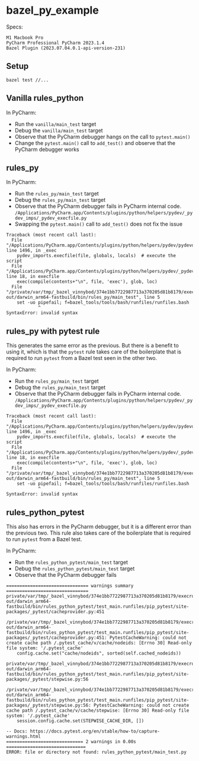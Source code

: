 # bazel_py_example

Specs:
```
M1 Macbook Pro
PyCharm Professional PyCharm 2023.1.4
Bazel Plugin (2023.07.04.0.1-api-version-231)
```

## Setup

```
bazel test //...
```

## Vanilla rules_python

In PyCharm:
* Run the `vanilla/main_test` target
* Debug the `vanilla/main_test` target
* Observe that the PyCharm debugger hangs on the call to `pytest.main()`
* Change the `pytest.main()` call to `add_test()` and observe that the PyCharm debugger works

## rules_py

In PyCharm:
* Run the `rules_py/main_test` target
* Debug the `rules_py/main_test` target
* Observe that the PyCharm debugger fails in PyCharm internal code.
`/Applications/PyCharm.app/Contents/plugins/python/helpers/pydev/_pydev_imps/_pydev_execfile.py`
* Swapping the `pytest.main()` call to `add_test()` does not fix the issue

```
Traceback (most recent call last):
  File "/Applications/PyCharm.app/Contents/plugins/python/helpers/pydev/pydevd.py", line 1496, in _exec
    pydev_imports.execfile(file, globals, locals)  # execute the script
  File "/Applications/PyCharm.app/Contents/plugins/python/helpers/pydev/_pydev_imps/_pydev_execfile.py", line 18, in execfile
    exec(compile(contents+"\n", file, 'exec'), glob, loc)
  File "/private/var/tmp/_bazel_vinnybod/374e1bb7722987713a370205d81b8179/execroot/__main__/bazel-out/darwin_arm64-fastbuild/bin/rules_py/main_test", line 5
    set -uo pipefail; f=bazel_tools/tools/bash/runfiles/runfiles.bash
            ^
SyntaxError: invalid syntax
```

## rules_py with pytest rule

This generates the same error as the previous.
But there is a benefit to using it, which is that the `pytest` rule takes care of the 
boilerplate that is required to run `pytest` from a Bazel test seen in the other two.

In PyCharm:
* Run the `rules_py/main_test` target
* Debug the `rules_py/main_test` target
* Observe that the PyCharm debugger fails in PyCharm internal code.
`/Applications/PyCharm.app/Contents/plugins/python/helpers/pydev/_pydev_imps/_pydev_execfile.py`

```
Traceback (most recent call last):
  File "/Applications/PyCharm.app/Contents/plugins/python/helpers/pydev/pydevd.py", line 1496, in _exec
    pydev_imports.execfile(file, globals, locals)  # execute the script
  File "/Applications/PyCharm.app/Contents/plugins/python/helpers/pydev/_pydev_imps/_pydev_execfile.py", line 18, in execfile
    exec(compile(contents+"\n", file, 'exec'), glob, loc)
  File "/private/var/tmp/_bazel_vinnybod/374e1bb7722987713a370205d81b8179/execroot/__main__/bazel-out/darwin_arm64-fastbuild/bin/rules_py/main_test", line 5
    set -uo pipefail; f=bazel_tools/tools/bash/runfiles/runfiles.bash
            ^
SyntaxError: invalid syntax
```

## rules_python_pytest

This also has errors in the PyCharm debugger, but it is a different error than the previous two.
This rule also takes care of the boilerplate that is required to run `pytest` from a Bazel test.

In PyCharm:
* Run the `rules_python_pytest/main_test` target
* Debug the `rules_python_pytest/main_test` target
* Observe that the PyCharm debugger fails

```
=============================== warnings summary ===============================
private/var/tmp/_bazel_vinnybod/374e1bb7722987713a370205d81b8179/execroot/__main__/bazel-out/darwin_arm64-fastbuild/bin/rules_python_pytest/test_main.runfiles/pip_pytest/site-packages/_pytest/cacheprovider.py:451
  /private/var/tmp/_bazel_vinnybod/374e1bb7722987713a370205d81b8179/execroot/__main__/bazel-out/darwin_arm64-fastbuild/bin/rules_python_pytest/test_main.runfiles/pip_pytest/site-packages/_pytest/cacheprovider.py:451: PytestCacheWarning: could not create cache path /.pytest_cache/v/cache/nodeids: [Errno 30] Read-only file system: '/.pytest_cache'
    config.cache.set("cache/nodeids", sorted(self.cached_nodeids))

private/var/tmp/_bazel_vinnybod/374e1bb7722987713a370205d81b8179/execroot/__main__/bazel-out/darwin_arm64-fastbuild/bin/rules_python_pytest/test_main.runfiles/pip_pytest/site-packages/_pytest/stepwise.py:56
  /private/var/tmp/_bazel_vinnybod/374e1bb7722987713a370205d81b8179/execroot/__main__/bazel-out/darwin_arm64-fastbuild/bin/rules_python_pytest/test_main.runfiles/pip_pytest/site-packages/_pytest/stepwise.py:56: PytestCacheWarning: could not create cache path /.pytest_cache/v/cache/stepwise: [Errno 30] Read-only file system: '/.pytest_cache'
    session.config.cache.set(STEPWISE_CACHE_DIR, [])

-- Docs: https://docs.pytest.org/en/stable/how-to/capture-warnings.html
============================= 2 warnings in 0.00s ==============================
ERROR: file or directory not found: rules_python_pytest/main_test.py
```
